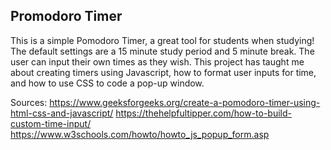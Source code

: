 ## Promodoro Timer
This is a simple Pomodoro Timer, a great tool for students when studying! The default settings are a 15 minute study period and 5 minute break. The user can input their own times as they wish. 
This project has taught me about creating timers using Javascript, how to format user inputs for time, and how to use CSS to code a pop-up window. 

Sources: 
https://www.geeksforgeeks.org/create-a-pomodoro-timer-using-html-css-and-javascript/
https://thehelpfultipper.com/how-to-build-custom-time-input/
https://www.w3schools.com/howto/howto_js_popup_form.asp
